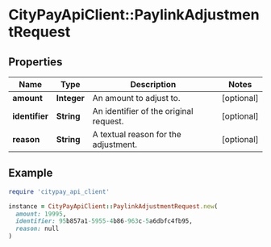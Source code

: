 # CityPayApiClient::PaylinkAdjustmentRequest

## Properties

| Name | Type | Description | Notes |
| ---- | ---- | ----------- | ----- |
| **amount** | **Integer** | An amount to adjust to. | [optional] |
| **identifier** | **String** | An identifier of the original request. | [optional] |
| **reason** | **String** | A textual reason for the adjustment. | [optional] |

## Example

```ruby
require 'citypay_api_client'

instance = CityPayApiClient::PaylinkAdjustmentRequest.new(
  amount: 19995,
  identifier: 95b857a1-5955-4b86-963c-5a6dbfc4fb95,
  reason: null
)
```

